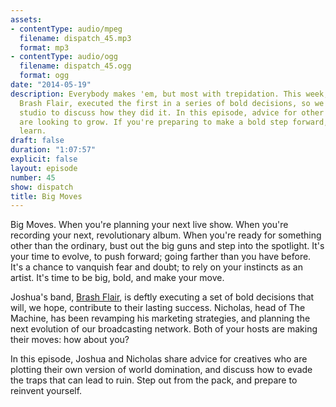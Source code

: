 ```yaml
---
assets:
- contentType: audio/mpeg
  filename: dispatch_45.mp3
  format: mp3
- contentType: audio/ogg
  filename: dispatch_45.ogg
  format: ogg
date: "2014-05-19"
description: Everybody makes 'em, but most with trepidation. This week, Joshua's band,
  Brash Flair, executed the first in a series of bold decisions, so we visited the
  studio to discuss how they did it. In this episode, advice for other creatives who
  are looking to grow. If you're preparing to make a bold step forward, listen and
  learn.
draft: false
duration: "1:07:57"
explicit: false
layout: episode
number: 45
show: dispatch
title: Big Moves
---
```

Big Moves. When you're planning your next live show. When you're recording your next, revolutionary album. When you're ready for something other than the ordinary, bust out the big guns and step into the spotlight. It's your time to evolve, to push forward; going farther than you have before. It's a chance to vanquish fear and doubt; to rely on your instincts as an artist. It's time to be big, bold, and make your move.

Joshua's band, [Brash Flair](http://brashflair.com), is deftly executing a set of bold decisions that will, we hope, contribute to their lasting success. Nicholas, head of The Machine, has been revamping his marketing strategies, and planning the next evolution of our broadcasting network. Both of your hosts are making their moves: how about you?

In this episode, Joshua and Nicholas share advice for creatives who are plotting their own version of world domination, and discuss how to evade the traps that can lead to ruin. Step out from the pack, and prepare to reinvent yourself.

